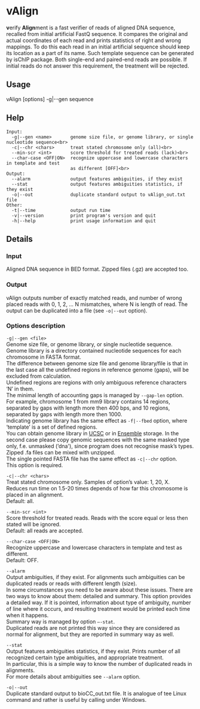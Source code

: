 # vAlign
<b>v</b>erify <b>Align</b>ment is a fast verifier of reads of aligned DNA sequence, recalled from initial artificial FastQ sequence. It compares the original and actual coordinates of each read and prints statistics of right and wrong mappings.
To do this each read in an initial artificial sequence should keep its location as a part of its name. Such template sequence can be generated by isChIP package. Both single-end and paired-end reads are possible. If initial reads do not answer this requirement, the treatment will be rejected.

## Usage
vAlign [options] -g|--gen <name> sequence

## Help
```
Input:
  -g|--gen <name>       genome size file, or genome library, or single nucleotide sequence<br>
  -c|--chr <chars>      treat stated chromosome only (all)<br>
  --min-scr <int>       score threshold for treated reads (lack)<br>
  --char-case <OFF|ON>  recognize uppercase and lowercase characters in template and test
                        as different [OFF]<br>
Output:
  --alarm               output features ambiguities, if they exist
  --stat                output features ambiguities statistics, if they exist
  -o|--out              duplicate standard output to vAlign_out.txt file
Other:
  -t|--time             output run time
  -v|--version          print program's version and quit
  -h|--help             print usage information and quit
  ```

## Details

### Input
Aligned DNA sequence in BED format.
Zipped files (.gz) are accepted too.

### Output
vAlign outputs number of exactly matched reads, and number of wrong placed reads with 0, 1, 2, … N mismatches, where N is length of read.
The output can be duplicated into a file (see ```-o|--out``` option).

### Options description
```-g|--gen <file>```<br>
Genome size file, or genome library, or single nucleotide sequence. <br>
Genome library is a directory contained nucleotide sequences for each chromosome in FASTA format.<br>
The difference between genome size file and genome library/file is that in the last case all the undefined regions in reference genome (gaps), will be excluded from calculation.<br>
Undefined regions are regions with only ambiguous reference characters ‘N’ in them.<br>
The minimal length of accounting gaps is managed by ```--gap-len``` option.<br>
For example, chromosome 1 from mm9 library contains 14 regions, separated by gaps with length more then 400 bps, and 10 regions, separated by gaps with length more then 1000.<br>
Indicating genome library has the same effect as ```-f|--fbed``` option, where ‘template’ is a set of defined regions.<br>
You can obtain genome library in  [UCSC](ftp://hgdownload.soe.ucsc.edu/goldenPath/) or in [Ensemble](ftp://ftp.ensembl.org/pub/release-73/fasta) storage. In the second case please copy genomic sequences with the same masked type only, f.e. unmasked (‘dna'), since program does not recognise mask’s types.<br>
Zipped .fa files can be mixed with unzipped.<br>
The single pointed FASTA file has the same effect as ```-c|--chr``` option.<br>
This option is required.

```-c|--chr <chars>```<br>
Treat stated chromosome only. Samples of option’s value: 1, 20, X.<br>
Reduces run time on 1.5-20 times depends of how far this chromosome is placed in an alignment.<br>
Default: all.

```--min-scr <int>```<br>
Score threshold for treated reads. Reads with the score equal or less then stated will be ignored.<br>
Default: all reads are accepted.

```--char-case <OFF|ON>```<br>
Recognize uppercase and lowercase characters in template and test as different.<br>
Default: OFF.

```--alarm```<br>
Output ambiguities, if they exist.
For alignments such ambiguities can be duplicated reads or reads with different length (size).<br>
In some circumstances you need to be aware about these issues. There are two ways to know about them: detailed and summary.
This option provides a detailed way. If it is pointed, information about type of ambiguity, number of line where it occurs, and resulting treatment would be printed each time when it happens.<br>
Summary way is managed by option ```–-stat```.<br>
Duplicated reads are not printed this way since they are considered as normal for alignment, but they are reported in summary way as well.

```--stat```<br>
Output features ambiguities statistics, if they exist. Prints number of all recognized certain type ambiguities, and appropriate treatment.<br>
In particular, this is a simple way to know the number of duplicated reads in alignments.<br>
For more details about ambiguities see ```--alarm``` option.

```-o|--out```<br>
Duplicate standard output to bioCC_out.txt file. It is analogue of tee Linux command and rather is useful by calling under Windows.

